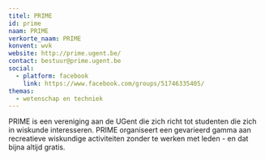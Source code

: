 ```yaml
---
titel: PRIME
id: prime
naam: PRIME
verkorte_naam: PRIME
konvent: wvk
website: http://prime.ugent.be/
contact: bestuur@prime.ugent.be
social: 
  - platform: facebook
    link: https://www.facebook.com/groups/51746335405/
themas:
  - wetenschap en techniek
---
```


PRIME is een vereniging aan de UGent die zich richt tot studenten die zich in wiskunde interesseren. PRIME organiseert een gevarieerd gamma aan recreatieve wiskundige activiteiten zonder te werken met leden - en dat bijna altijd gratis.
